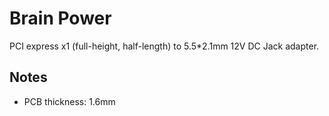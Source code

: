# Brain Power

PCI express x1 (full-height, half-length) to 5.5*2.1mm 12V DC Jack adapter.

## Notes

* PCB thickness: 1.6mm